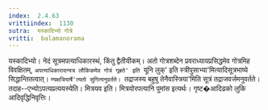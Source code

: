 ```yaml
---
index:  2.4.63
vrittiindex:  1130
sutra:  यस्कादिभ्यो गोत्रे
vritti:  balamanorama 
---
```


यस्कादिभ्यो। नेदं सूत्रमपत्याधिकारस्थं, किंतु द्वैतीयीकम्। अतो गोत्रशब्देन प्रवराध्यायप्रसिद्धमेव गोत्रमिह विवक्षितम्, `अपत्याधिकारादन्यत्र लौकिकमेव गोत्रं गृह्रते' इति `यूनि लुक्' इति स्त्रीपुसाभ्या'मित्यादिसूत्रभाष्ये सिद्धान्तितत्वात्। `ण्यक्षत्रियार्षे'त्यतो सुगित्यनुवर्तते। `तद्राजस्य बहुषु तेनैवास्त्रिया'मिति सूत्रं तद्राजवर्जमनुवर्तते। तदाह--एभ्योऽपत्यप्रत्ययस्येति। मित्रयव इति। मित्रयोरपत्यानि पुमांस इत्यर्थः। गृष्ट�आदिढको लुकि आदिवृद्धिनिवृत्तिः। 

